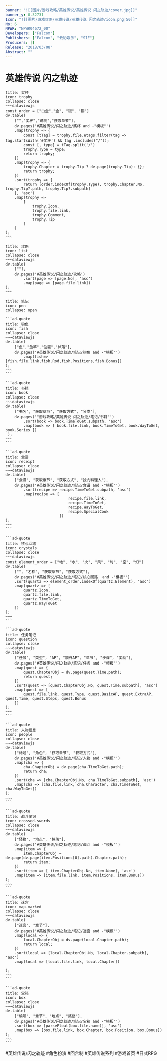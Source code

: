 ```yaml
---
banner: "![[图片/游戏攻略/英雄传说/英雄传说 闪之轨迹/cover.jpg]]"
banner_y: 0.32731
Icon: "![[图片/游戏攻略/英雄传说/英雄传说 闪之轨迹/icon.png|50]]"
No: 6
NPWR: "NPWR04672_00"
Developers: ["Falcom"]
Publishers: ["Falcom", "云豹娱乐", "SIE"]
Producers: [] 
Release: "2018/03/08"
Abstract: ""
---
```

# 英雄传说 闪之轨迹

```ad-quote
title: 奖杯
icon: trophy
collapse: close
~~~dataviewjs
const order = ["白金","金", "银", "铜"]
dv.table(
	["","奖杯","说明","获取章节"],
	dv.pages('#英雄传说/闪之轨迹/奖杯 and -"模板"')
	.map(trophy => {
		const [tTag] = trophy.file.etags.filter(tag => tag.startsWith('#奖杯') && tag .includes("/"));
		const [, type] = tTag.split('/')
		trophy.Type = type;
		return trophy;
	})
	.map(trophy => {
		trophy.Chapter = trophy.Tip ? dv.page(trophy.Tip): {};
		return trophy;
	})
	.sort(trophy => {
		return [order.indexOf(trophy.Type), trophy.Chapter.No, trophy.Tip?.path, trophy.Tip?.subpath]
	}, 'asc')
	.map(trophy => 
		[
			trophy.Icon, 
			trophy.file.link, 
			trophy.Comment,
			trophy.Tip
		]
	)
);
~~~
```

```ad-quote
title: 攻略
icon: list
collapse: close
~~~dataviewjs
dv.table(
	[""], 
	dv.pages('#英雄传说/闪之轨迹/攻略')
		.sort(page => [page.No], 'asc')
		.map(page => [page.file.link])
);
~~~
```

````ad-quote
title: 笔记
icon: pen
collapse: open

```ad-quote
title: 钓鱼
icon: fish
collapse: close
~~~dataviewjs
dv.table(
	["鱼","鱼竿","位置","掉落"],
	dv.pages('#英雄传说/闪之轨迹/笔记/钓鱼 and -"模板"')
		.map(fish=>[fish.file.link,fish.Rod,fish.Positions,fish.Bonus])
);
~~~
```

```ad-quote
title: 书籍
icon: book
collapse: close
~~~dataviewjs
dv.table(
 	["书名", "获取章节", "获取方式", "分类"],
 	dv.pages('"游戏攻略/英雄传说 闪之轨迹/笔记/书籍"')
		.sort(book => book.TimeToGet.subpath, 'asc')
		.map(book => [ book.file.link, book.TimeToGet, book.WayToGet, book.Series ])
 );
~~~
```

```ad-quote
title: 食谱
icon: receipt
collapse: close
~~~dataviewjs
dv.table(
	["食谱", "获取章节", "获取方式", "独门料理人"],
	dv.pages('#英雄传说/闪之轨迹/笔记/食谱 and -"模板"')
		.sort(recipe => recipe.TimeToGet.subpath, 'asc')
		.map(recipe => [
							recipe.file.link,
							recipe.TimeToGet, 
							recipe.WayToGet, 
							recipe.SpecialCook
						])
);
~~~
```

```ad-quote
title: 核心回路
icon: crystals
collapse: close
~~~dataviewjs
const element_order = ["地", "水", "火", "风", "时", "空", "幻"]
dv.table(
	["", "名称", "获取章节", "获取方式"],
	dv.pages('#英雄传说/闪之轨迹/笔记/核心回路  and -"模板"')
	.sort(quartz => element_order.indexOf(quartz.Element), "asc")
	.map(quartz => [
		quartz.Icon,
		quartz.file.link,
		quartz.TimeToGet,
		quartz.WayToGet
	])
);
~~~
```

```ad-quote
title: 任务笔记
icon: question
collapse: close
~~~dataviewjs
dv.table(
	["任务", "类型", "AP", "额外AP", "章节", "步骤", "奖励"],
	dv.pages('#英雄传说/闪之轨迹/笔记/任务 and -"模板"')
	.map(quest => {
		quest.ChapterObj = dv.page(quest.Time.path);
		return quest;
	})
	.sort(quest => [quest.ChapterObj.No, quest.Time.subpath], 'asc')
	.map(quest => [
		quest.file.link, quest.Type, quest.BasicAP, quest.ExtraAP, quest.Time, quest.Steps, quest.Bonus
	])
);
~~~
```

```ad-quote
title: 人物信息
icon: people
collapse: close
~~~dataviewjs
dv.table(
	["标题", "角色", "获取章节", "获取方式"],
	dv.pages('#英雄传说/闪之轨迹/笔记/人物 and -"模板"')
	.map(cha => {
		cha.ChapterObj = dv.page(cha.TimeToGet.path);
		return cha;
	})
	.sort(cha => [cha.ChapterObj.No, cha.TimeToGet.subpath], 'asc')
	.map(cha => [cha.file.link, cha.Character, cha.TimeToGet, cha.WayToGet])
);
~~~
```

```ad-quote
title: 战斗笔记
icon: crossed-swords
collapse: close
~~~dataviewjs
dv.table(
	["怪物", "地点", "掉落"],
	dv.pages('#英雄传说/闪之轨迹/笔记/战斗 and -"模板"')
	.map(item => {
		item.ChapterObj = dv.page(dv.page(item.Positions[0].path).Chapter.path);
		return item;
	})
	.sort(item => [ item.ChapterObj.No, item.Name], 'asc')
	.map(item => [item.file.link, item.Positions, item.Bonus])
);
~~~
```

```ad-quote
title: 迷宫
icon: map-marked
collapse: close
~~~dataviewjs
dv.table(
	["迷宫", "章节"],
	dv.pages('#英雄传说/闪之轨迹/笔记/迷宫 and -"模板"')
	.map(local => {
		local.ChapterObj = dv.page(local.Chapter.path);
		return local;
	})
	.sort(local => [local.ChapterObj.No, local.Chapter.subpath], 'asc')
	.map(local => [local.file.link, local.Chapter])

);
~~~
```

```ad-quote
title: 宝箱
icon: box
collapse: close
~~~dataviewjs
dv.table(
	["编号", "章节", "地点", "奖励"],
	dv.pages('#英雄传说/闪之轨迹/笔记/宝箱 and -"模板"')
	.sort(box => [parseFloat(box.file.name)], 'asc')
	.map(box => [box.file.link, box.Chapter, box.Position, box.Bonus])
);
~~~
```
````

#英雄传说/闪之轨迹 #角色扮演 #回合制 #英雄传说系列 #游戏首页 #日式RPG